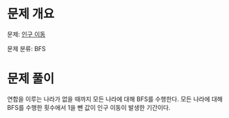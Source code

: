 # 문제 개요

문제: [인구 이동](https://www.acmicpc.net/problem/16234)

문제 분류: BFS

# 문제 풀이

연합을 이루는 나라가 없을 때까지 모든 나라에 대해 BFS를 수행한다. 모든 나라에 대해 BFS를 수행한 횟수에서 1을 뺀 값이 인구 이동이 발생한 기간이다.
